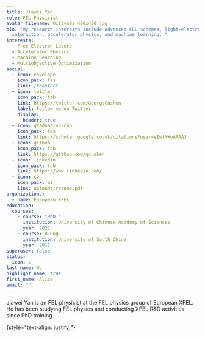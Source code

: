 ```yaml
---
title: Jiawei Yan
role: FEL Physicist
avatar_filename: 0itlya8z_400x400.jpg
bio: "My research interests include advanced FEL schemes, light-electron
  interaction, accelerator physics, and machine learning. "
interests:
  - Free Electron Lasers
  - Accelerator Physics
  - Machine Learning
  - Multiobjective Optimization
social:
  - icon: envelope
    icon_pack: fas
    link: /#contact
  - icon: twitter
    icon_pack: fab
    link: https://twitter.com/GeorgeCushen
    label: Follow me on Twitter
    display:
      header: true
  - icon: graduation-cap
    icon_pack: fas
    link: https://scholar.google.co.uk/citations?user=sIwtMXoAAAAJ
  - icon: github
    icon_pack: fab
    link: https://github.com/gcushen
  - icon: linkedin
    icon_pack: fab
    link: https://www.linkedin.com/
  - icon: cv
    icon_pack: ai
    link: uploads/resume.pdf
organizations:
  - name: European XFEL
education:
  courses:
    - course: "PhD "
      institution: University of Chinese Academy of Sciences
      year: 2021
    - course: B.Eng.
      institution: University of South China
      year: 2011
superuser: false
status:
  icon: ☕️
last_name: Wu
highlight_name: true
first_name: Alice
email: ""
---
```

Jiawei Yan is an FEL physicist at the FEL physics group of European XFEL. He has been studying FEL physics and conducting XFEL R&D activities since PhD training.

{style="text-align: justify;"}